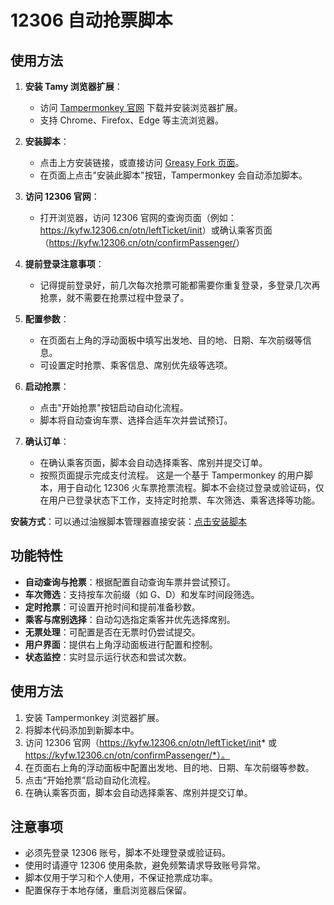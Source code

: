 # 12306 自动抢票脚本

## 使用方法

1. **安装 Tamy 浏览器扩展**：
   - 访问 [Tampermonkey 官网](https://www.tampermonkey.net/) 下载并安装浏览器扩展。
   - 支持 Chrome、Firefox、Edge 等主流浏览器。

2. **安装脚本**：
   - 点击上方安装链接，或直接访问 [Greasy Fork 页面](https://greasyfork.org/zh-CN/scripts/548991-12306自动抢票)。
   - 在页面上点击"安装此脚本"按钮，Tampermonkey 会自动添加脚本。

3. **访问 12306 官网**：
   - 打开浏览器，访问 12306 官网的查询页面（例如：<https://kyfw.12306.cn/otn/leftTicket/init>）或确认乘客页面（<https://kyfw.12306.cn/otn/confirmPassenger/>）
   
4. **提前登录注意事项**：
   - 记得提前登录好，前几次每次抢票可能都需要你重复登录，多登录几次再抢票，就不需要在抢票过程中登录了。

5. **配置参数**：
   - 在页面右上角的浮动面板中填写出发地、目的地、日期、车次前缀等信息。
   - 可设置定时抢票、乘客信息、席别优先级等选项。

6. **启动抢票**：
   - 点击"开始抢票"按钮启动自动化流程。
   - 脚本将自动查询车票、选择合适车次并尝试预订。

7. **确认订单**：
   - 在确认乘客页面，脚本会自动选择乘客、席别并提交订单。
   - 按照页面提示完成支付流程。
这是一个基于 Tampermonkey 的用户脚本，用于自动化 12306 火车票抢票流程。脚本不会绕过登录或验证码，仅在用户已登录状态下工作，支持定时抢票、车次筛选、乘客选择等功能。

**安装方式**：可以通过油猴脚本管理器直接安装：[点击安装脚本](https://greasyfork.org/zh-CN/scripts/548991-12306自动抢票)

## 功能特性

- **自动查询与抢票**：根据配置自动查询车票并尝试预订。
- **车次筛选**：支持按车次前缀（如 G、D）和发车时间段筛选。
- **定时抢票**：可设置开抢时间和提前准备秒数。
- **乘客与席别选择**：自动勾选指定乘客并优先选择席别。
- **无票处理**：可配置是否在无票时仍尝试提交。
- **用户界面**：提供右上角浮动面板进行配置和控制。
- **状态监控**：实时显示运行状态和尝试次数。

## 使用方法

1. 安装 Tampermonkey 浏览器扩展。
2. 将脚本代码添加到新脚本中。
3. 访问 12306 官网（<https://kyfw.12306.cn/otn/leftTicket/init>* 或 <https://kyfw.12306.cn/otn/confirmPassenger/*）。>
4. 在页面右上角的浮动面板中配置出发地、目的地、日期、车次前缀等参数。
5. 点击“开始抢票”启动自动化流程。
6. 在确认乘客页面，脚本会自动选择乘客、席别并提交订单。

## 注意事项

- 必须先登录 12306 账号，脚本不处理登录或验证码。
- 使用时请遵守 12306 使用条款，避免频繁请求导致账号异常。
- 脚本仅用于学习和个人使用，不保证抢票成功率。
- 配置保存于本地存储，重启浏览器后保留。

